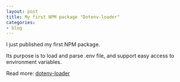```yaml
---
layout: post
title: My first NPM package "Dotenv-loader"
categories:
- blog
---
```


I just published my first NPM package.

Its purpose is to load and parse .env file, and support easy access to environment variables.

Read more: [dotenv-loader](/npm/dotenv-loader)
